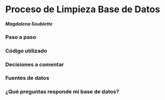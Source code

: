 # Proceso de Limpieza Base de Datos 
#### _Magdalena Soublette_

### **Paso a paso**


### **Código utilizado** 


### **Decisiones a comentar**


### **Fuentes de datos**


### **¿Qué preguntas responde mi base de datos?**